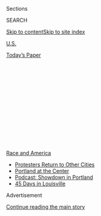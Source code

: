 <div id="app">

<div>

<div>

<div>

<div class="NYTAppHideMasthead css-1q2w90k e1suatyy0">

<div class="section css-ui9rw0 e1suatyy2">

<div class="css-eph4ug er09x8g0">

<div class="css-6n7j50">

</div>

<span class="css-1dv1kvn">Sections</span>

<div class="css-10488qs">

<span class="css-1dv1kvn">SEARCH</span>

</div>

[Skip to content](#site-content)[Skip to site
index](#site-index)

</div>

<div id="masthead-section-label" class="css-1wr3we4 eaxe0e00">

[U.S.](https://www.nytimes.com/section/us)

</div>

<div class="css-10698na e1huz5gh0">

</div>

</div>

<div id="masthead-bar-one" class="section hasLinks css-15hmgas e1csuq9d3">

<div class="css-uqyvli e1csuq9d0">

</div>

<div class="css-1uqjmks e1csuq9d1">

</div>

<div class="css-9e9ivx">

[](https://myaccount.nytimes.com/auth/login?response_type=cookie&client_id=vi)

</div>

<div class="css-1bvtpon e1csuq9d2">

[Today’s
Paper](https://www.nytimes.com/section/todayspaper)

</div>

</div>

</div>

</div>

<div data-aria-hidden="false">

<div id="site-content" data-role="main">

<div>

<div class="css-1aor85t" style="opacity:0.000000001;z-index:-1;visibility:hidden">

<div class="css-1hqnpie">

<div class="css-epjblv">

<span class="css-17xtcya">[U.S.](/section/us)</span><span class="css-x15j1o">|</span><span class="css-fwqvlz">Motorist
Who Shot a Protester in Austin Claims
Self-Defense</span>

</div>

<div class="css-k008qs">

<div class="css-1iwv8en">

<span class="css-18z7m18"></span>

<div>

</div>

</div>

<span class="css-1n6z4y">https://nyti.ms/3fiHaP6</span>

<div class="css-1705lsu">

<div class="css-4xjgmj">

<div class="css-4skfbu" data-role="toolbar" data-aria-label="Social Media Share buttons, Save button, and Comments Panel with current comment count" data-testid="share-tools">

  - 
  - 
  - 
  - 
    
    <div class="css-6n7j50">
    
    </div>

  - 

</div>

</div>

</div>

</div>

</div>

</div>

<div id="NYT_TOP_BANNER_REGION" class="css-13pd83m">

<div>

<div id="styln-prism-menu-1590763508878" class="section interactive-content interactive-size-medium css-1edisqu">

<div class="css-17ih8de interactive-body">

<div id="scroll-container" class="css-1gj85ro">

[<span class="styln-title-wrap"><span class="css-1pje3qr">Race
and</span><span class="css-1pje3qr">
America</span></span>](https://www.nytimes.com/news-event/george-floyd-protests-minneapolis-new-york-los-angeles?action=click&pgtype=Article&state=default&region=TOP_BANNER&context=storylines_menu)

  - [Protesters Return to Other
    Cities](https://www.nytimes.com/2020/07/26/us/protests-portland-seattle-trump.html?action=click&pgtype=Article&state=default&region=TOP_BANNER&context=storylines_menu)
  - [Portland at the
    Center](https://www.nytimes.com/2020/07/24/us/portland-oregon-protests-white-race.html?action=click&pgtype=Article&state=default&region=TOP_BANNER&context=storylines_menu)
  - [Podcast: Showdown in
    Portland](https://www.nytimes.com/2020/07/23/podcasts/the-daily/portland-protests.html?action=click&pgtype=Article&state=default&region=TOP_BANNER&context=storylines_menu)
  - [45 Days in
    Louisville](https://www.nytimes.com/interactive/2020/07/16/us/black-lives-matter-protests-louisville-breonna-taylor.html?action=click&pgtype=Article&state=default&region=TOP_BANNER&context=storylines_menu)

</div>

</div>

</div>

</div>

</div>

<div id="top-wrapper" class="css-1sy8kpn">

<div id="top-slug" class="css-l9onyx">

Advertisement

</div>

[Continue reading the main
story](#after-top)

<div class="ad top-wrapper" style="text-align:center;height:100%;display:block;min-height:250px">

<div id="top" class="place-ad" data-position="top" data-size-key="top">

</div>

</div>

<div id="after-top">

</div>

</div>

<div>

<div id="sponsor-wrapper" class="css-1hyfx7x">

<div id="sponsor-slug" class="css-19vbshk">

Supported by

</div>

[Continue reading the main
story](#after-sponsor)

<div id="sponsor" class="ad sponsor-wrapper" style="text-align:center;height:100%;display:block">

</div>

<div id="after-sponsor">

</div>

</div>

<div class="css-186x18t">

</div>

<div class="css-1vkm6nb ehdk2mb0">

# Motorist Who Shot a Protester in Austin Claims Self-Defense

</div>

A ride-share driver fatally shot an armed demonstrator, Garrett Foster,
over the weekend. The police are still trying to sort out what happened.

<div class="css-79elbk" data-testid="photoviewer-wrapper">

<div class="css-z3e15g" data-testid="photoviewer-wrapper-hidden">

</div>

<div class="css-1a48zt4 ehw59r15" data-testid="photoviewer-children">

![<span class="css-16f3y1r e13ogyst0" data-aria-hidden="true">Signs and
flowers lined a bench at a vigil for Garrett Foster last weekend in
downtown Austin, Texas. Mr. Foster was shot and killed after a chaotic
altercation with a motorist who drove into the
crowd.</span><span class="css-cnj6d5 e1z0qqy90" itemprop="copyrightHolder"><span class="css-1ly73wi e1tej78p0">Credit...</span><span><span>Sergio
Flores/Getty
Images</span></span></span>](https://static01.nyt.com/images/2020/07/31/us/31PROTEST-AUSTIN01/merlin_174988857_fa465cb9-d8d3-49eb-a98f-7788f2ef4cb5-articleLarge.jpg?quality=75&auto=webp&disable=upscale)

</div>

</div>

<div class="css-18e8msd">

<div class="css-vp77d3 epjyd6m0">

<div class="css-1baulvz">

By <span class="css-1baulvz" itemprop="name">David Montgomery</span> and
[<span class="css-1baulvz last-byline" itemprop="name">Manny
Fernandez</span>](https://www.nytimes.com/by/manny-fernandez)

</div>

</div>

  - 
    
    <div class="css-ld3wwf e16638kd2">
    
    July 31,
    2020
    
    </div>

  - 
    
    <div class="css-4xjgmj">
    
    <div class="css-d8bdto" data-role="toolbar" data-aria-label="Social Media Share buttons, Save button, and Comments Panel with current comment count" data-testid="share-tools">
    
      - 
      - 
      - 
      - 
        
        <div class="css-6n7j50">
        
        </div>
    
      - 
    
    </div>
    
    </div>

</div>

</div>

<div class="section meteredContent css-1r7ky0e" name="articleBody" itemprop="articleBody">

<div class="css-1fanzo5 StoryBodyCompanionColumn">

<div class="css-53u6y8">

AUSTIN, Texas — The deadly confrontation between an armed motorist and
an armed protester during a street demonstration in downtown Austin over
the weekend began when the motorist made a turn toward a crowd of
marchers and came to a stop.

The protester was [Garrett
Foster](https://www.nytimes.com/2020/07/26/us/austin-shooting-texas-protests.html),
28, a former aircraft mechanic for the U.S. Air Force who wore a
bandanna on his face and carried an AK-47-type rifle on a strap in front
of him. The driver who fired the fatal shots has now been identified as
Daniel S. Perry, 33, an active-duty sergeant with the U.S. Army and a
driver for the ride-hailing company Uber who had just dropped off a
customer nearby.

Days after the shooting that stunned Austin, details of the encounter
remain in dispute, with different points of view from the police,
demonstrators and Mr. Perry, who has not been charged with any crime.

Mr. Foster was at the demonstration that night with his fiancée, Whitney
Mitchell, a quadruple amputee who uses a wheelchair. Mr. Foster was
white, and Ms. Mitchell is Black. The two of them had frequently
attended protests against police brutality in Austin.

</div>

</div>

<div class="css-1fanzo5 StoryBodyCompanionColumn">

<div class="css-53u6y8">

Demonstrators who witnessed the confrontation have said in interviews
that Mr. Perry was driving aggressively in the direction of the
protesters and that Mr. Foster approached the vehicle with his rifle
pointed downward. At that point, they said, Mr. Perry pulled out a
handgun and shot him.

But in a statement released late Thursday evening, Mr. Perry’s lawyer
disputed that version of events.

Mr. Perry did not know that a Black Lives Matter demonstration was
taking place when he turned onto the street, said the lawyer, F. Clinton
Broden.

He said Mr. Foster approached the car and motioned with his rifle for
Mr. Perry to lower the window, and Mr. Perry complied because he
believed that Mr. Foster was associated with law enforcement. As Mr.
Perry realized that Mr. Foster was not a police officer, Mr. Foster
raised the rifle toward him, Mr. Broden said in the statement.

“It was only then that Sgt. Perry, who carried a handgun in his car for
his own protection while driving strangers in the ride-share program,
fired on the person to protect his own life,” he said.

</div>

</div>

<div class="css-1fanzo5 StoryBodyCompanionColumn">

<div class="css-53u6y8">

Mr. Broden said the police had interviewed witnesses who were marching
with Mr. Foster and who had confirmed that he had raised his rifle “in a
direct threat to Sgt. Perry’s life.” Immediately after the shooting, he
said, a person in the crowd began firing on Mr. Perry’s car, so he
“drove to safety and immediately called the police.”

Mr. Foster’s family said they were certain that he had not threatened
the motorist.

“Everyone who was standing around said Garrett never raised his weapon,”
his mother, Sheila Foster, said in an interview on Friday. “That man
took away one of the best people on this planet.”

A person who appeared to be Mr. Perry had posted in the past on Twitter
about using violence against protesters. The Twitter account has since
been deleted.

In June, President Trump posted a warning to protesters the day before
his rally in Tulsa, Okla., writing on Twitter that any “protesters,
anarchists, agitators, looters or lowlifes who are going to Oklahoma
please understand, you will not be treated like you have been in New
York, Seattle, or Minneapolis. It will be a much different scene\!”

The person who appeared to be Mr. Perry [responded on
Twitter](http://archive.vn/MddfF): “Send them to Texas we will show them
why we say don’t mess with Texas.” [In another
tweet](http://archive.vn/ylS2i) in June, he wrote that shooting someone
in the “center of mass,” or chest area, was the best way to take the
person down.

Mr. Broden defended his client’s tweets, saying they were being taken
out of context by protesters. “I think they’re being misused to serve an
agenda,” Mr. Broden said, adding that Mr. Perry supports First Amendment
rights and has defended those rights as a member of the military.

Mr. Foster’s comments before the shooting are also being scrutinized.
Earlier that evening at the demonstration, Mr. Foster was interviewed by
an independent journalist [on
Periscope](https://twitter.com/stillgray/status/1287278680817823747)
about why he brought his rifle, and he said that “all the people that
hate us” were too afraid to “stop and actually do anything about it.”

</div>

</div>

<div class="css-1fanzo5 StoryBodyCompanionColumn">

<div class="css-53u6y8">

One police official who criticized that comment on social media has
since apologized. The official, Kenneth Casaday, the president of the
Austin police officers’ union, wrote on Twitter that Mr. Foster “was
looking for confrontation and he found it,” but he later apologized in
[another
tweet](https://twitter.com/KennethCasaday/status/1288506200720650244)
“for my offensive choice of words.”

Austin’s police chief, Brian Manley, said investigators were told that
Mr. Foster was shot after he pointed his rifle at Mr. Perry. “During the
initial investigation of this incident, it appears that Mr. Foster may
have pointed his weapon at the driver of this vehicle prior to being
shot,” Chief Manley told reporters on Sunday.

Chief Manley said that a person in the crowd who had also opened fire —
the gunfire that Mr. Perry had reported to the police — had done so
after hearing the gunshots and seeing the car drive away.

Mr. Perry called 911 after leaving the scene and told dispatchers that
he had shot someone who had approached him and pointed a rifle at him.
He was instructed to pull over. Both he and the person in the crowd who
shot at the vehicle were interviewed by investigators and released. They
both had state-issued handgun licenses.

Mr. Broden said Mr. Perry had “fully cooperated with the police
following the shooting and he continues to do so.” Mr. Perry, who is
stationed at the Fort Hood Army base in Killeen, Texas, and had served
in Afghanistan, was driving for Uber as a way to make extra money, his
lawyer said.

“We simply ask that anybody who might want to criticize Sgt. Perry’s
actions, picture themselves trapped in a car as a masked stranger raises
an assault rifle in their direction and reflect upon what they might
have done if faced with the split-second decision faced by Sgt. Perry
that evening,” Mr. Broden said in the statement.

Mr. Foster’s mother said her son enlisted in the Air Force in the weeks
after he graduated from high school in 2010 in the Dallas suburb of
Plano, where he grew up. Months later, he and Ms. Mitchell became
engaged, when they were both 19. In a matter of weeks, their lives
changed — Ms. Mitchell collapsed at her grandmother’s house. Her organs
began to fail, as an infection caused septic shock, a life-threatening
condition, Ms. Foster said. All four of her limbs were amputated.

</div>

</div>

<div class="css-1fanzo5 StoryBodyCompanionColumn">

<div class="css-53u6y8">

Mr. Foster spent two years in the Air Force but was discharged and began
taking care of Ms. Mitchell. The couple lived in a house in North Austin
that they renovated to accommodate her wheelchair and her health needs.

“From the moment he got out, two years after he went in, he never left
her side,” Ms. Foster said. “He brushed her teeth. He combed her hair.
He did her makeup.”

During a phone conversation she had with her son about a week before his
death, his mother expressed concern that the couple could be exposing
themselves to danger by participating in the demonstrations, which she
knew he had been attending with his rifle. She asked her son who would
take care of Ms. Mitchell if he were put in jail.

She said her son replied: “Mom, it’s not going to happen. I’m not
stupid. I know how to use a gun. I’m not going to point my gun at
anybody.”

David Montgomery reported from Austin and Manny Fernandez from Houston.
Bryan Pietsch contributed reporting from Andover, Minn.

</div>

</div>

<div>

</div>

</div>

<div>

</div>

<div>

</div>

<div>

</div>

<div>

<div id="bottom-wrapper" class="css-1ede5it">

<div id="bottom-slug" class="css-l9onyx">

Advertisement

</div>

[Continue reading the main
story](#after-bottom)

<div id="bottom" class="ad bottom-wrapper" style="text-align:center;height:100%;display:block;min-height:90px">

</div>

<div id="after-bottom">

</div>

</div>

</div>

</div>

</div>

## Site Index

<div>

</div>

## Site Information Navigation

  - [© <span>2020</span> <span>The New York Times
    Company</span>](https://help.nytimes.com/hc/en-us/articles/115014792127-Copyright-notice)

<!-- end list -->

  - [NYTCo](https://www.nytco.com/)
  - [Contact
    Us](https://help.nytimes.com/hc/en-us/articles/115015385887-Contact-Us)
  - [Work with us](https://www.nytco.com/careers/)
  - [Advertise](https://nytmediakit.com/)
  - [T Brand Studio](http://www.tbrandstudio.com/)
  - [Your Ad
    Choices](https://www.nytimes.com/privacy/cookie-policy#how-do-i-manage-trackers)
  - [Privacy](https://www.nytimes.com/privacy)
  - [Terms of
    Service](https://help.nytimes.com/hc/en-us/articles/115014893428-Terms-of-service)
  - [Terms of
    Sale](https://help.nytimes.com/hc/en-us/articles/115014893968-Terms-of-sale)
  - [Site
    Map](https://spiderbites.nytimes.com)
  - [Help](https://help.nytimes.com/hc/en-us)
  - [Subscriptions](https://www.nytimes.com/subscription?campaignId=37WXW)

</div>

</div>

</div>

</div>
